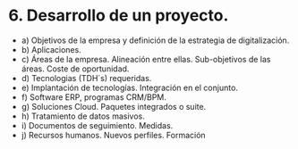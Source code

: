 # 6. Desarrollo de un proyecto.
- a) Objetivos de la empresa y definición de la estrategia de digitalización.
- b) Aplicaciones.
- c) Áreas de la empresa. Alineación entre ellas. Sub-objetivos de las áreas. Coste de oportunidad.
- d) Tecnologias (TDH´s) requeridas.
- e) Implantación de tecnologías. Integración en el conjunto.
- f) Software ERP, programas CRM/BPM.
- g) Soluciones Cloud. Paquetes integrados o suite.
- h) Tratamiento de datos masivos.
- i) Documentos de seguimiento. Medidas.
- j) Recursos humanos. Nuevos perfiles. Formación
